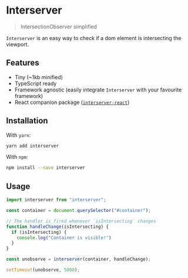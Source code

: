 # Interserver

> IntersectionObserver simplified

`Interserver` is an easy way to check if a dom element is intersecting the viewport.

## Features

- Tiny (~1kb minified)
- TypeScript ready
- Framework agnostic (easily integrate `Interserver` with your favourite framework)
- React companion package ([`interserver-react`](https://www.npmjs.com/package/interserver-react))

## Installation

With `yarn`:
```bash
yarn add interserver
```

With `npm`:
```bash
npm install --save interserver
```

## Usage

```js
import interserver from "interserver";

const container = document.querySelector("#container");

// The handler is fired whenever `isIntersecting` changes
function handleChange(isIntersecting) {
  if (isIntersecting) {
    console.log("Container is visible!")
  }
}

const unobserve = interserver(container, handleChange);

setTimeout(unobserve, 5000);
```
